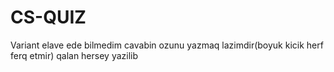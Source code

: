 # CS-QUIZ
Variant elave ede bilmedim cavabin ozunu yazmaq lazimdir(boyuk kicik herf ferq etmir) qalan hersey yazilib
